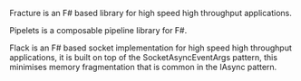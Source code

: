 Fracture is an F# based library for high speed high throughput applications.  

Pipelets is a composable pipeline library for F#.  

Flack is an F# based socket implementation for high speed high throughput applications, it is built on top of the SocketAsyncEventArgs pattern, this minimises memory fragmentation that is common in the IAsync pattern.  
